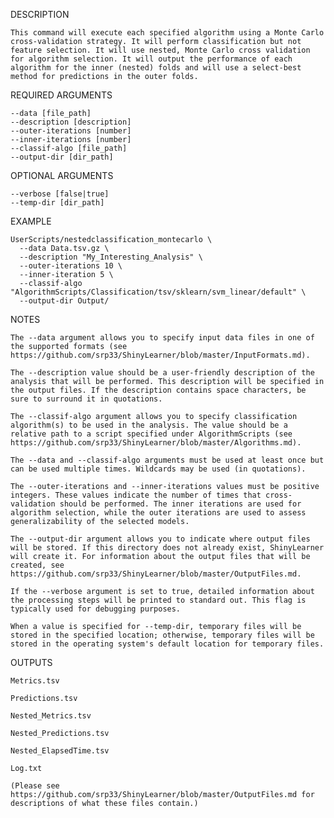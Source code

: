 DESCRIPTION

    This command will execute each specified algorithm using a Monte Carlo cross-validation strategy. It will perform classification but not feature selection. It will use nested, Monte Carlo cross validation for algorithm selection. It will output the performance of each algorithm for the inner (nested) folds and will use a select-best method for predictions in the outer folds.

REQUIRED ARGUMENTS

    --data [file_path]
    --description [description]
    --outer-iterations [number]
    --inner-iterations [number]
    --classif-algo [file_path]
    --output-dir [dir_path]

OPTIONAL ARGUMENTS

    --verbose [false|true]
    --temp-dir [dir_path]

EXAMPLE

    UserScripts/nestedclassification_montecarlo \
      --data Data.tsv.gz \
      --description "My_Interesting_Analysis" \
      --outer-iterations 10 \
      --inner-iteration 5 \
      --classif-algo "AlgorithmScripts/Classification/tsv/sklearn/svm_linear/default" \
      --output-dir Output/

NOTES

    The --data argument allows you to specify input data files in one of the supported formats (see https://github.com/srp33/ShinyLearner/blob/master/InputFormats.md).

    The --description value should be a user-friendly description of the analysis that will be performed. This description will be specified in the output files. If the description contains space characters, be sure to surround it in quotations.

    The --classif-algo argument allows you to specify classification algorithm(s) to be used in the analysis. The value should be a relative path to a script specified under AlgorithmScripts (see https://github.com/srp33/ShinyLearner/blob/master/Algorithms.md).

    The --data and --classif-algo arguments must be used at least once but can be used multiple times. Wildcards may be used (in quotations).

    The --outer-iterations and --inner-iterations values must be positive integers. These values indicate the number of times that cross-validation should be performed. The inner iterations are used for algorithm selection, while the outer iterations are used to assess generalizability of the selected models.

    The --output-dir argument allows you to indicate where output files will be stored. If this directory does not already exist, ShinyLearner will create it. For information about the output files that will be created, see https://github.com/srp33/ShinyLearner/blob/master/OutputFiles.md.

    If the --verbose argument is set to true, detailed information about the processing steps will be printed to standard out. This flag is typically used for debugging purposes.

    When a value is specified for --temp-dir, temporary files will be stored in the specified location; otherwise, temporary files will be stored in the operating system's default location for temporary files.

OUTPUTS

    Metrics.tsv

    Predictions.tsv

    Nested_Metrics.tsv
    
    Nested_Predictions.tsv
    
    Nested_ElapsedTime.tsv

    Log.txt

    (Please see https://github.com/srp33/ShinyLearner/blob/master/OutputFiles.md for descriptions of what these files contain.)
